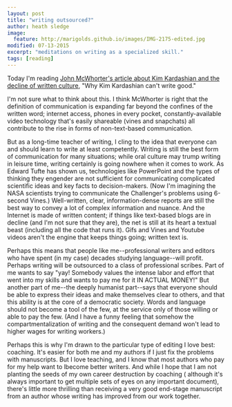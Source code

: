 ```yaml
---
layout: post
title: "writing outsourced?"
author: heath sledge
image:
  feature: http://marigolds.github.io/images/IMG-2175-edited.jpg
modified: 07-13-2015
excerpt: "meditations on writing as a specialized skill."
tags: [reading]
---
```


Today I'm reading [John McWhorter's article about Kim Kardashian and the decline of written culture](http://www.thedailybeast.com/articles/2015/05/10/why-kim-kardashian-can-t-write-good.html "Why Kim Kardashian Can't Write Good"), "Why Kim Kardashian can't write good."  

I'm not sure what to think about this. I think McWhorter is right that the definition of communication is expanding far beyond the confines of the written word; internet access, phones in every pocket, constantly-available video technology that's easily shareable (vines and snapchats) all contribute to the rise in forms of non-text-based communication. 

But as a long-time teacher of writing, I cling to the idea that everyone can and should learn to write at least competently. Writing is still the best form of communication for many situations; while oral culture may trump writing in leisure time, writing certainly is going nowhere when it comes to work. As Edward Tufte has shown us, technologies like PowerPoint and the types of thinking they engender are not sufficient for communicating complicated scientific ideas and key facts to decision-makers. (Now I'm imagining the NASA scientists trying to communicate the Challenger's problems using 6-second Vines.) Well-written, clear, information-dense reports are still the best way to convey a lot of complex information and nuance. And the Internet is made of written content; if things like text-based blogs are in decline (and I'm not sure that they are), the net is still at its heart a textual beast (including all the code that runs it). Gifs and Vines and Youtube videos aren't the engine that keeps things going; written text is.

Perhaps this means that people like me--professional writers and editors who have spent (in my case) decades studying language--will profit. Perhaps writing will be outsourced to a class of professional scribes. Part of me wants to say "yay! Somebody values the intense labor and effort that went into my skills and wants to pay me for it IN ACTUAL MONEY!" But another part of me--the deeply humanist part--says that everyone should be able to express their ideas and make themselves clear to others, and that this ability is at the core of a democratic society. Words and language should not become a tool of the few, at the service only of those willing or able to pay the few. (And I have a funny feeling that somehow the compartmentalization of writing and the consequent demand won't lead to higher wages for writing workers.) 

Perhaps this is why I'm drawn to the particular type of editing I love best: coaching. It's easier for both me and my authors if I just fix the problems with manuscripts. But I love teaching, and I know that most authors who pay for my help want to lbecome better writers. And while I hope that I am not planting the seeds of my own career destruction by coaching ( although it's always important to get multiple sets of eyes on any important document), there's little more thrilling than receiving a very good end-stage manuscript from an author whose writing has improved from our work together. 
